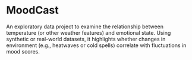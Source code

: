 # MoodCast
An exploratory data project to examine the relationship between temperature (or other weather features) and emotional state. Using synthetic or real-world datasets, it highlights whether changes in environment (e.g., heatwaves or cold spells) correlate with fluctuations in mood scores.
